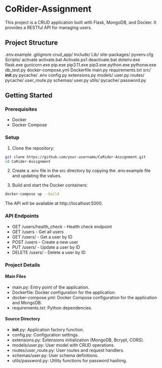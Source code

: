 # CoRider-Assignment

This project is a CRUD application built with Flask, MongoDB, and Docker. It provides a RESTful API for managing users.

## Project Structure
.env.example .gitignore crud_app/ Include/ Lib/ site-packages/ pyvenv.cfg Scripts/ activate activate.bat Activate.ps1 deactivate.bat dotenv.exe flask.exe gunicorn.exe pip.exe pip3.11.exe pip3.exe python.exe pythonw.exe db_test.py docker-compose.yml Dockerfile main.py requirements.txt src/ __init__.py pycache/ .env config.py extensions.py models/ user.py routes/ pycache/ user_route.py schemas/ user.py utils/ pycache/ password.py

## Getting Started

### Prerequisites

- Docker
- Docker Compose

### Setup

1. Clone the repository:

```sh
git clone https://github.com/your-username/CoRider-Assignment.git
cd CoRider-Assignment
```

2. Create a .env file in the src directory by copying the .env.example file and updating the values.

3. Build and start the Docker containers:
```sh
docker-compose up --build
```

The API will be available at http://localhost:5000.

### API Endpoints
* GET /users/health_check - Health check endpoint
* GET /users - Get all users
* GET /users/<id> - Get a user by ID
* POST /users - Create a new user
* PUT /users/<id> - Update a user by ID
* DELETE /users/<id> - Delete a user by ID

### Project Details
#### Main Files
* main.py: Entry point of the application.
* Dockerfile: Docker configuration for the application.
* docker-compose.yml: Docker Compose configuration for the application and MongoDB.
* requirements.txt: Python dependencies.

#### Source Directory
* __init__.py: Application factory function.
* config.py: Configuration settings.
* extensions.py: Extensions initialization (MongoDB, Bcrypt, CORS).
* models/user.py: User model with CRUD operations.
* routes/user_route.py: User routes and request handlers.
* schemas/user.py: User schema definitions.
* utils/password.py: Utility functions for password hashing.
